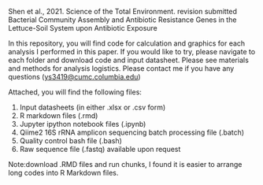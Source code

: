 Shen et al., 2021. Science of the Total Environment. revision submitted
Bacterial Community Assembly and Antibiotic Resistance Genes in the Lettuce-Soil System upon Antibiotic Exposure

In this repository, you will find code for calculation and graphics for each analysis I performed in this paper. 
If you would like to try, please navigate to each folder and download code and input datasheet.
Please see materials and methods for analysis logistics.
Please contact me if you have any questions (ys3419@cumc.columbia.edu)

Attached, you will find the following files:
1. Input datasheets (in either .xlsx or .csv form)
2. R markdown files (.rmd)
3. Jupyter ipython notebook files (.ipynb)
5. Qiime2 16S rRNA amplicon sequencing batch processing file (.batch)
6. Quality control bash file (.bash)
7. Raw sequence file (.fastq) available upon request

Note:download .RMD files and run chunks, I found it is easier to arrange long codes into R Markdown files.
